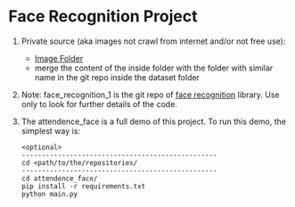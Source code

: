 # Face Recognition Project

1. Private source (aka images not crawl from internet and/or not free use):
	- [Image Folder](https://drive.google.com/drive/folders/1Fi7JgWgvXXalUf8QW8aRLITR7TEmpTDj?usp=sharing)
	- merge the content of the inside folder with the folder with similar name in the git repo inside the dataset folder
	
2. Note: face\_recognition\_1 is the git repo of [face recognition](https://github.com/ageitgey/face_recognition) library. Use only to look for further details of the code.

3. The attendence\_face is a full demo of this project. To run this demo, the simplest way is:

    ```
    <optional>
    -------------------------------------------------
    cd <path/to/the/repositories/
    -------------------------------------------------
    cd attendence_face/
    pip install -r requirements.txt
    python main.py
    ```